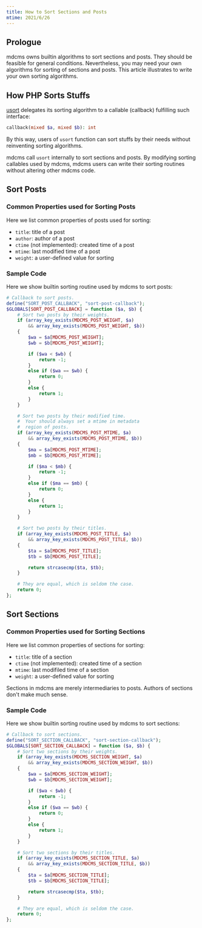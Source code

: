 ```yaml
---
title: How to Sort Sections and Posts
mtime: 2021/6/26
---
```


## Prologue

mdcms owns builtin algorithms to sort sections and posts. They should be feasible for general conditions. Nevertheless, you may need your own algorithms for sorting of sections and posts. This article illustrates to write your own sorting algorithms.

## How PHP Sorts Stuffs

[usort](https://www.php.net/manual/en/function.usort.php) delegates its sorting algorithm to a callable (callback) fulfilling such interface:

```php
callback(mixed $a, mixed $b): int
```

By this way, users of `usort` function can sort stuffs by their needs without reinventing sorting algorithms.

mdcms call `usort` internally to sort sections and posts. By modifying sorting callables used by mdcms, mdcms users can write their sorting routines without altering other mdcms code.

## Sort Posts

### Common Properties used for Sorting Posts

Here we list common properties of posts used for sorting:

* `title`: title of a post
* `author`: author of a post
* `ctime` (not implemented): created time of a post
* `mtime`: last modified time of a post
* `weight`: a user-defined value for sorting

### Sample Code

Here we show builtin sorting routine used by mdcms to sort posts:

```php
# Callback to sort posts.
define("SORT_POST_CALLBACK", "sort-post-callback");
$GLOBALS[SORT_POST_CALLBACK] = function ($a, $b) {
    # Sort two posts by their weights.
    if (array_key_exists(MDCMS_POST_WEIGHT, $a)
        && array_key_exists(MDCMS_POST_WEIGHT, $b))
    {
        $wa = $a[MDCMS_POST_WEIGHT];
        $wb = $b[MDCMS_POST_WEIGHT];

        if ($wa < $wb) {
            return -1;
        }
        else if ($wa == $wb) {
            return 0;
        }
        else {
            return 1;
        }
    }

    # Sort two posts by their modified time.
    #  Your should always set a mtime in metadata
    #  region of posts.
    if (array_key_exists(MDCMS_POST_MTIME, $a)
        && array_key_exists(MDCMS_POST_MTIME, $b))
    {
        $ma = $a[MDCMS_POST_MTIME];
        $mb = $b[MDCMS_POST_MTIME];

        if ($ma < $mb) {
            return -1;
        }
        else if ($ma == $mb) {
            return 0;
        }
        else {
            return 1;
        }
    }

    # Sort two posts by their titles.
    if (array_key_exists(MDCMS_POST_TITLE, $a)
        && array_key_exists(MDCMS_POST_TITLE, $b))
    {
        $ta = $a[MDCMS_POST_TITLE];
        $tb = $b[MDCMS_POST_TITLE];

        return strcasecmp($ta, $tb);
    }

    # They are equal, which is seldom the case.
    return 0;
};
```

## Sort Sections

### Common Properties used for Sorting Sections

Here we list common properties of sections for sorting:

* `title`: title of a section
* `ctime` (not implemented): created time of a section
* `mtime`: last modifiled time of a section
* `weight`: a user-defined value for sorting

Sections in mdcms are merely intermediaries to posts. Authors of sections don't make much sense.

### Sample Code

Here we show builtin sorting routine used by mdcms to sort sections:

```php
# Callback to sort sections.
define("SORT_SECTION_CALLBACK", "sort-section-callback");
$GLOBALS[SORT_SECTION_CALLBACK] = function ($a, $b) {
    # Sort two sections by their weights.
    if (array_key_exists(MDCMS_SECTION_WEIGHT, $a)
        && array_key_exists(MDCMS_SECTION_WEIGHT, $b))
    {
        $wa = $a[MDCMS_SECTION_WEIGHT];
        $wb = $b[MDCMS_SECTION_WEIGHT];

        if ($wa < $wb) {
            return -1;
        }
        else if ($wa == $wb) {
            return 0;
        }
        else {
            return 1;
        }
    }

    # Sort two sections by their titles.
    if (array_key_exists(MDCMS_SECTION_TITLE, $a)
        && array_key_exists(MDCMS_SECTION_TITLE, $b))
    {
        $ta = $a[MDCMS_SECTION_TITLE];
        $tb = $b[MDCMS_SECTION_TITLE];

        return strcasecmp($ta, $tb);
    }

    # They are equal, which is seldom the case.
    return 0;
};
```
